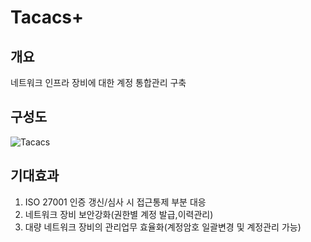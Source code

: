 # Tacacs+
## 개요
네트워크 인프라 장비에 대한 계정 통합관리 구축

## 구성도
![Tacacs](https://user-images.githubusercontent.com/61907361/147808752-82597d3c-30fd-4568-9313-90a4bcfb4af6.JPG)

## 기대효과
1. ISO 27001 인증 갱신/심사 시 접근통제 부분 대응
2. 네트워크 장비 보안강화(권한별 계정 발급,이력관리) 
3. 대량 네트워크 장비의 관리업무 효율화(계정암호 일괄변경 및 계정관리 가능)
